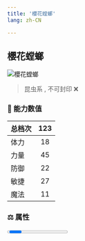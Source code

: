 ```yaml
---
title: '櫻花螳螂'
lang: zh-CN

---
```


<RouterBack />

## 櫻花螳螂

![櫻花螳螂](https://user-images.githubusercontent.com/78347270/128184122-de475555-9b89-4929-8504-009d9fa6f3d4.gif) 

> 昆虫系 , 不可封印 :x:


### 💪 能力数值

| 总档次       | 123            |
| :----------- |:-------------:|
| 体力      | 18   <Stars :number="2" />  |
| 力量      | 45   <Stars :number="4.5" />  |
| 防御      | 22   <Stars :number="2" />  | 
| 敏捷      | 27  <Stars :number="2.5" />  | 
| 魔法      | 11  <Stars :number="1" />   | 


### ⚖️ 属性


<Progress earth :number="5" />

<Progress water :number="0" />

<Progress fire :number="0" />

<Progress wind :number="5" />

### ✨ 技能栏 <Strong>9个</Strong>

- 攻击
- 防御

### 👶 1级出现点

- 参考任务[20週年慶典活動](tasks/13)



